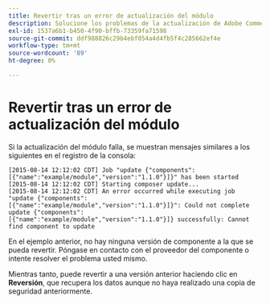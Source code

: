 ```yaml
---
title: Revertir tras un error de actualización del módulo
description: Solucione los problemas de la actualización de Adobe Commerce después de encontrar un error de actualización de módulo.
exl-id: 1537a6b1-b450-4f90-bffb-73359fa71598
source-git-commit: ddf988826c29b4ebf054a4d4fb5f4c285662ef4e
workflow-type: tm+mt
source-wordcount: '89'
ht-degree: 0%

---
```


# Revertir tras un error de actualización del módulo

Si la actualización del módulo falla, se muestran mensajes similares a los siguientes en el registro de la consola:

```terminal
[2015-08-14 12:12:02 CDT] Job "update {"components":[{"name":"example/module","version":"1.1.0"}]}" has been started
[2015-08-14 12:12:02 CDT] Starting composer update...
[2015-08-14 12:12:02 CDT] An error occurred while executing job "update {"components":
[{"name":"example/module","version":"1.1.0"}]}": Could not complete update {"components":
[{"name":"example/module","version":"1.1.0"}]} successfully: Cannot find component to update
```

En el ejemplo anterior, no hay ninguna versión de componente a la que se pueda revertir. Póngase en contacto con el proveedor del componente o intente resolver el problema usted mismo.

Mientras tanto, puede revertir a una versión anterior haciendo clic en **Reversión**, que recupera los datos aunque no haya realizado una copia de seguridad anteriormente.
